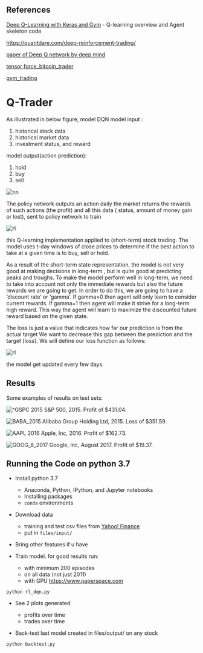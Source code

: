 ## References

[Deep Q-Learning with Keras and Gym](https://keon.io/deep-q-learning/) - Q-learning overview and Agent skeleton code

https://quantdare.com/deep-reinforcement-trading/

[paper of Deep Q network by deep mind](https://arxiv.org/pdf/1509.06461.pdf)

[tensor force_bitcoin_trader](https://github.com/lefnire/tforce_btc_trader)

[gym_trading](https://github.com/AdrianP-/gym_trading)

# Q-Trader
As illustrated in below figure, model DQN
model input :
 1. historical stock data 
 2. historicsl market data 
 3. investment status, and reward 
 
model output(action prediction):
1. hold
2. buy
3. sell
 

![nn](https://github.com/loliksamuel/py-ML-rl-trade/blob/master/files/output/nn.png)

The policy network outputs an action daily 
the market returns the rewards of such actions (the profit)
and all this data ( status,   amount of money gain or lost), sent to policy network to train
 
![rl](https://github.com/loliksamuel/py-ML-rl-trade/blob/master/files/output/rl.png)



this Q-learning implementation applied to (short-term) stock trading. 
The model uses t-day windows of close prices to determine if the best action to take at a given time is to buy, sell or hold.


As a result of the short-term state representation, 
the model is not very good at making decisions in long-term , but is quite good at predicting peaks and troughs.
To make the model perform well in long-term, 
we need to take into account not only the immediate rewards but also the future rewards we are going to get. 
In order to do this, we are going to have a ‘discount rate’ or ‘gamma’. 
If gamma=0 then agent will only learn to consider current rewards. 
if gamma=1 then agent will make it strive for a long-term high reward.
This way the agent will learn to maximize the discounted future reward based on the given state.

The loss is just a value that indicates how far our prediction is from the actual target
We want to decrease this gap between the prediction and the target (loss). We will define our loss function as follows:

![rl](https://github.com/loliksamuel/py-ML-rl-trade/blob/master/files/output/loss.png)

the model get updated every few days.
## Results

Some examples of results on test sets:

![^GSPC 2015](https://github.com/edwardhdlu/q-trader/blob/master/images/^GSPC_2015.png)
S&P 500, 2015. Profit of $431.04.

![BABA_2015](https://github.com/edwardhdlu/q-trader/blob/master/images/BABA_2015.png)
Alibaba Group Holding Ltd, 2015. Loss of $351.59.

![AAPL 2016](https://github.com/edwardhdlu/q-trader/blob/master/images/AAPL_2016.png)
Apple, Inc, 2016. Profit of $162.73.

![GOOG_8_2017](https://github.com/edwardhdlu/q-trader/blob/master/images/GOOG_8_2017.png)
Google, Inc, August 2017. Profit of $19.37.

## Running the Code on python 3.7

- Install python 3.7
	- Anaconda, Python, IPython, and Jupyter notebooks
	- Installing packages
	- `conda` environments

- Download data
	- training and test csv files from [Yahoo! Finance](https://ca.finance.yahoo.com/quote/%5EGSPC/history?p=%5EGSPC) 
	- put in `files/input/`

- Bring other features if u have

- Train model. for good results run:
	- with minimum 200 episodes 
	- on all data (not just 2011) 
	- with GPU  https://www.paperspace.com 
```
python rl_dqn.py
```

- See 2 plots generated 
	- profits over time
	- trades over time

- Back-test last model created in files/output/ on any stock
```
python backtest.py
```

